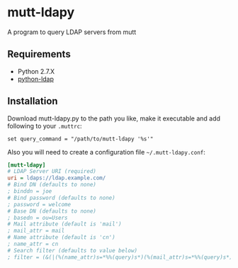# mutt-ldapy
A program to query LDAP servers from mutt

## Requirements
- Python 2.7.X
- [python-ldap](https://pypi.python.org/pypi/python-ldap)

## Installation
Download mutt-ldapy.py to the path you like, make it executable and add following to your `.muttrc`:
```
set query_command = "/path/to/mutt-ldapy '%s'"
```
Also you will need to create a configuration file `~/.mutt-ldapy.conf`:
```INI
[mutt-ldapy]
# LDAP Server URI (required)
uri = ldaps://ldap.example.com/
# Bind DN (defaults to none)
; binddn = joe
# Bind password (defaults to none)
; password = welcome
# Base DN (defaults to none)
; basedn = ou=Users
# Mail attribute (default is 'mail')
; mail_attr = mail
# Name attribute (default is 'cn')
; name_attr = cn
# Search filter (defaults to value below)
; filter = (&(|(%(name_attr)s=*%%(query)s*)(%(mail_attr)s=*%%(query)s*))(objectclass=person))
```